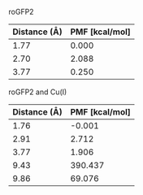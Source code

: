 roGFP2

| Distance (Å) | PMF [kcal/mol] |
|-----------|-----------|
| 1.77 | 0.000 |
| 2.70 | 2.088 |
| 3.77 | 0.250 |

roGFP2 and Cu(I)

| Distance (Å) | PMF [kcal/mol] |
|-----------|-----------|
| 1.76 | -0.001 |
| 2.91 | 2.712 |
| 3.77 | 1.906 |
| 9.43 | 390.437 |
| 9.86 | 69.076 |
